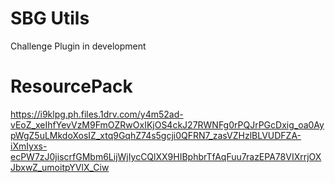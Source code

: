 # SBG Utils
Challenge Plugin in development

# ResourcePack
https://i9klpg.ph.files.1drv.com/y4m52ad-vEoZ_xeIhfYevVzM9FmOZRwOxIKjOS4ckJ27RWNFg0rPQJrPGcDxig_oa0AypWgZ5uLMkdoXosIZ_xtq9GqhZ74s5gcji0QFRN7_zasVZHzlBLVUDFZA-iXmIyxs-ecPW7zJ0jiscrfGMbm6LijWjIycCQlXX9HIBphbrTfAqFuu7razEPA78VIXrrjOXJbxwZ_umoitpYVlX_Ciw

